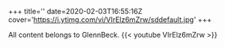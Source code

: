 +++
title=''
date=2020-02-03T16:55:16Z
cover='https://i.ytimg.com/vi/VIrElz6mZrw/sddefault.jpg'
+++

All content belongs to GlennBeck.
{{< youtube VIrElz6mZrw >}}
